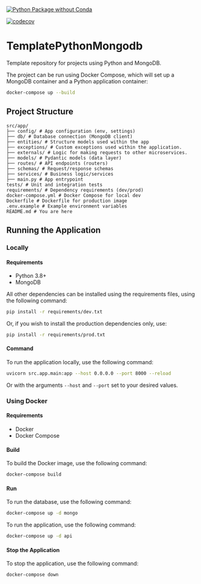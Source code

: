 [![Python Package without Conda](https://github.com/ClassConnect-2025C1/Classconnect-BackOffice-Service-API/actions/workflows/python-package-conda.yml/badge.svg)](https://github.com/ClassConnect-2025C1/Classconnect-BackOffice-Service-API/actions/workflows/python-package-conda.yml)

[![codecov](https://codecov.io/gh/ClassConnect-2025C1/Classconnect-BackOffice-Service-API/graph/badge.svg?token=T78h7PiHEz)](https://codecov.io/gh/ClassConnect-2025C1/Classconnect-BackOffice-Service-API)

# TemplatePythonMongodb

Template repository for projects using Python and MongoDB.

The project can be run using Docker Compose, which will set up a MongoDB container and a Python application container:

```bash
docker-compose up --build
```

## Project Structure

```plaintext
src/app/
├── config/ # App configuration (env, settings)
├── db/ # Database connection (MongoDB client)
├── entities/ # Structure models used within the app
├── exceptions/ # Custom exceptions used within the application.
├── externals/ # Logic for making requests to other microservices.
├── models/ # Pydantic models (data layer)
├── routes/ # API endpoints (routers)
├── schemas/ # Request/response schemas
├── services/ # Business logic/services
├── main.py # App entrypoint
tests/ # Unit and integration tests
requirements/ # Dependency requirements (dev/prod)
docker-compose.yml # Docker Compose for local dev
Dockerfile # Dockerfile for production image
.env.example # Example environment variables
README.md # You are here
```

## Running the Application

### Locally

#### Requirements

- Python 3.8+
- MongoDB

All other dependencies can be installed using the requirements files, using the following command:

```bash
pip install -r requirements/dev.txt
```

Or, if you wish to install the production dependencies only, use:

```bash
pip install -r requirements/prod.txt
```

#### Command

To run the application locally, use the following command:

```bash
uvicorn src.app.main:app --host 0.0.0.0 --port 8000 --reload
```

Or with the arguments `--host` and `--port` set to your desired values.

### Using Docker

#### Requirements
- Docker
- Docker Compose

#### Build

To build the Docker image, use the following command:

```bash
docker-compose build
```

#### Run

To run the database, use the following command:

```bash
docker-compose up -d mongo
```

To run the application, use the following command:

```bash
docker-compose up -d api
```

#### Stop the Application

To stop the application, use the following command:

```bash
docker-compose down
```

